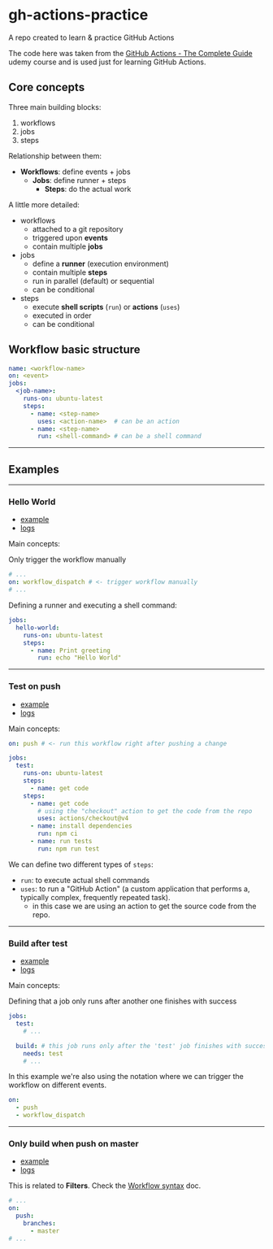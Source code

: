# gh-actions-practice

A repo created to learn &amp; practice GitHub Actions

The code here was taken from the [GitHub Actions - The Complete Guide](https://udemy.com/course/github-actions-the-complete-guide) udemy course and is used just for learning GitHub Actions.

## Core concepts

Three main building blocks:

1. workflows
2. jobs
3. steps

Relationship between them:

- **Workflows**: define events + jobs
    - **Jobs**: define runner + steps
        - **Steps**: do the actual work

A little more detailed:

- workflows
    - attached to a git repository
    - triggered upon **events**
    - contain multiple **jobs**
- jobs
    - define a **runner** (execution environment)
    - contain multiple **steps**
    - run in parallel (default) or sequential
    - can be conditional
- steps
    - execute **shell scripts** (`run`) or **actions** (`uses`)
    - executed in order
    - can be conditional


## Workflow basic structure

```yaml
name: <workflow-name>
on: <event>
jobs:
  <job-name>:
    runs-on: ubuntu-latest
    steps:
      - name: <step-name>
        uses: <action-name>  # can be an action
      - name: <step-name>
        run: <shell-command> # can be a shell command
```

---

## Examples

---

### Hello World

- [example](./.github/workflows/hello.yml)
- [logs](https://github.com/meleu/gh-actions-practice/actions/workflows/hello.yml)

Main concepts:

Only trigger the workflow manually
```yaml
# ...
on: workflow_dispatch # <- trigger workflow manually
# ...
```

Defining a runner and executing a shell command:
```yaml
jobs:
  hello-world:
    runs-on: ubuntu-latest
    steps:
      - name: Print greeting
        run: echo "Hello World"
```


---

### Test on push

- [example](./.github/workflows/test.yml)
- [logs](https://github.com/meleu/gh-actions-practice/actions/workflows/test.yml)

Main concepts:
```yaml
on: push # <- run this workflow right after pushing a change

jobs:
  test:
    runs-on: ubuntu-latest
    steps:
      - name: get code
    steps:
      - name: get code
        # using the "checkout" action to get the code from the repo
        uses: actions/checkout@v4
      - name: install dependencies
        run: npm ci
      - name: run tests
        run: npm run test
```

We can define two different types of `steps`:

- `run`: to execute actual shell commands
- `uses`: to run a "GitHub Action" (a custom application that performs a, typically complex, frequently repeated task).
    - in this case we are using an action to get the source code from the repo.

---

### Build after test

- [example](https://github.com/meleu/gh-actions-practice/commit/523eb24a2386d27aedd33f2e2367f4f470907863#diff-5c3fa597431eda03ac3339ae6bf7f05e1a50d6fc7333679ec38e21b337cb6721)
- [logs](https://github.com/meleu/gh-actions-practice/actions/workflows/build.yml)

Main concepts:

Defining that a job only runs after another one finishes with success

```yaml
jobs:
  test:
    # ...

  build: # this job runs only after the 'test' job finishes with success
    needs: test
    # ...
```

In this example we're also using the notation where we can trigger the workflow
on different events.

```yaml
on:
  - push
  - workflow_dispatch
```



---

### Only build when push on master

- [example](./.github/workflows/build.yml)
- [logs](https://github.com/meleu/gh-actions-practice/actions/workflows/build.yml)

This is related to **Filters**. Check the [Workflow syntax](https://docs.github.com/en/actions/using-workflows/workflow-syntax-for-github-actions) doc.

```yaml
# ...
on:
  push:
    branches:
      - master
# ...
```

